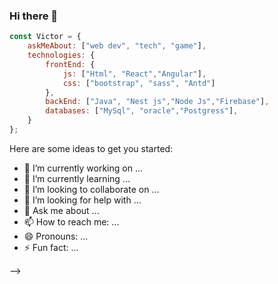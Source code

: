 ### Hi there 👋

```javascript
const Victor = {
    askMeAbout: ["web dev", "tech", "game"],
    technologies: {
        frontEnd: {
            js: ["Html", "React","Angular"],
            css: ["bootstrap", "sass", "Antd"]
        },
        backEnd: ["Java", "Nest js","Node Js","Firebase"],
        databases: ["MySql", "oracle","Postgress"],
    }
};
```



Here are some ideas to get you started:

- 🔭 I’m currently working on ...
- 🌱 I’m currently learning ...
- 👯 I’m looking to collaborate on ...
- 🤔 I’m looking for help with ...
- 💬 Ask me about ...
- 📫 How to reach me: ...
- 😄 Pronouns: ...
- ⚡ Fun fact: ...





-->
